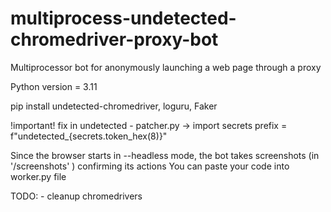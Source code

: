 # multiprocess-undetected-chromedriver-proxy-bot
Multiprocessor bot for anonymously launching a web page through a proxy

Python version = 3.11 

pip install undetected-chromedriver, loguru, Faker 

!important!
fix in undetected - patcher.py ->
import secrets prefix = f"undetected_{secrets.token_hex(8)}"

Since the browser starts in --headless mode, the bot takes screenshots (in '/screenshots' ) confirming its actions
You can paste your code into worker.py file

TODO:
    - cleanup chromedrivers